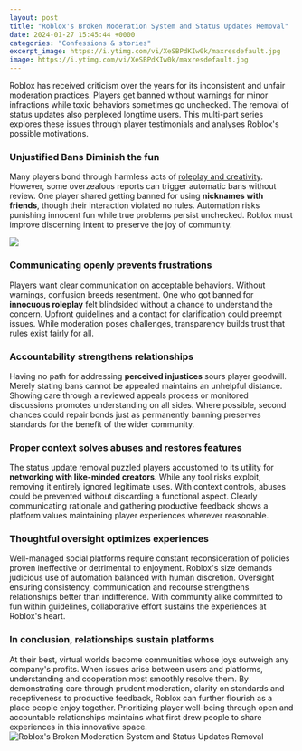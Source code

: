 ```yaml
---
layout: post
title: "Roblox's Broken Moderation System and Status Updates Removal"
date: 2024-01-27 15:45:44 +0000
categories: "Confessions & stories"
excerpt_image: https://i.ytimg.com/vi/XeSBPdKIw0k/maxresdefault.jpg
image: https://i.ytimg.com/vi/XeSBPdKIw0k/maxresdefault.jpg
---
```


Roblox has received criticism over the years for its inconsistent and unfair moderation practices. Players get banned without warnings for minor infractions while toxic behaviors sometimes go unchecked. The removal of status updates also perplexed longtime users. This multi-part series explores these issues through player testimonials and analyses Roblox's possible motivations.
### Unjustified Bans Diminish the fun
Many players bond through harmless acts of [roleplay and creativity](https://store.fi.io.vn/funny-boxer-s-lovers-tee-canophilia-s-outfitpet-boxer-dog). However, some overzealous reports can trigger automatic bans without review. One player shared getting banned for using **nicknames with friends**, though their interaction violated no rules. Automation risks punishing innocent fun while true problems persist unchecked. Roblox must improve discerning intent to preserve the joy of community.

![](https://i.ytimg.com/vi/57jt7uflcLA/maxresdefault.jpg)
### Communicating openly prevents frustrations 
Players want clear communication on acceptable behaviors. Without warnings, confusion breeds resentment. One who got banned for **innocuous roleplay** felt blindsided without a chance to understand the concern. Upfront guidelines and a contact for clarification could preempt issues. While moderation poses challenges, transparency builds trust that rules exist fairly for all.  
### Accountability strengthens relationships
Having no path for addressing **perceived injustices** sours player goodwill. Merely stating bans cannot be appealed maintains an unhelpful distance. Showing care through a reviewed appeals process or monitored discussions promotes understanding on all sides. Where possible, second chances could repair bonds just as permanently banning preserves standards for the benefit of the wider community.
### Proper context solves abuses and restores features
The status update removal puzzled players accustomed to its utility for **networking with like-minded creators**. While any tool risks exploit, removing it entirely ignored legitimate uses. With context controls, abuses could be prevented without discarding a functional aspect. Clearly communicating rationale and gathering productive feedback shows a platform values maintaining player experiences wherever reasonable.
### Thoughtful oversight optimizes experiences
Well-managed social platforms require constant reconsideration of policies proven ineffective or detrimental to enjoyment. Roblox's size demands judicious use of automation balanced with human discretion. Oversight ensuring consistency, communication and recourse strengthens relationships better than indifference. With community alike committed to fun within guidelines, collaborative effort sustains the experiences at Roblox's heart.
### In conclusion, relationships sustain platforms
At their best, virtual worlds become communities whose joys outweigh any company's profits. When issues arise between users and platforms, understanding and cooperation most smoothly resolve them. By demonstrating care through prudent moderation, clarity on standards and receptiveness to productive feedback, Roblox can further flourish as a place people enjoy together. Prioritizing player well-being through open and accountable relationships maintains what first drew people to share experiences in this innovative space.
![Roblox's Broken Moderation System and Status Updates Removal](https://i.ytimg.com/vi/XeSBPdKIw0k/maxresdefault.jpg)